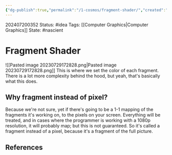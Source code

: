```yaml
---
{"dg-publish":true,"permalink":"/1-cosmos/fragment-shader/","created":"2024-08-31T23:47:14.928-04:00","updated":"2024-07-20T03:52:27.413-04:00"}
---
```


202407200352
Status: #idea
Tags: [[Computer Graphics\|Computer Graphics]]
State: #nascient
# Fragment Shader

![[Pasted image 20230729172828.png\|Pasted image 20230729172828.png]]
This is where we set the color of each fragment.
There is a lot more complexity behind the hood, but yeah, that's basically what this does.

## Why fragment instead of pixel?
Because we're not sure, yet if there's going to be a 1-1 mapping of the fragments it's working on, to the pixels on your screen. Everything will be treated, and in cases where the programmer is working with a 1080p resolution, it will probably map; but this is not guaranteed. So it's called a fragment instead of a pixel, because it's a fragment of the full picture.


## References
